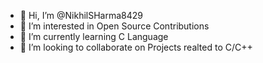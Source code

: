 - 👋 Hi, I’m @NikhilSHarma8429
- 👀 I’m interested in Open Source Contributions
- 🌱 I’m currently learning C Language 
- 💞️ I’m looking to collaborate on Projects realted to C/C++

<!---
NikhilSHarma8429/NikhilSHarma8429 is a ✨ special ✨ repository because its `README.md` (this file) appears on your GitHub profile.
You can click the Preview link to take a look at your changes.
--->
